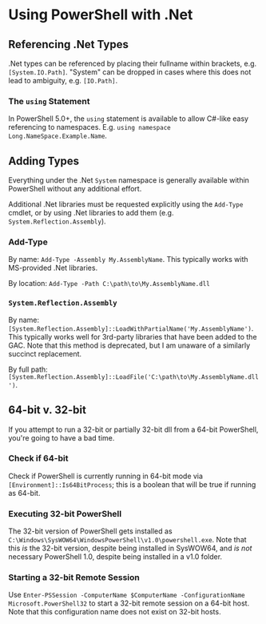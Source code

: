 # Using PowerShell with .Net

## Referencing .Net Types
.Net types can be referenced by placing their fullname within brackets, e.g. `[System.IO.Path]`. "System" can be dropped in cases where this does not lead to ambiguity, e.g. `[IO.Path]`.

### The `using` Statement
In PowerShell 5.0+, the `using` statement is available to allow C#-like easy referencing to namespaces. E.g. `using namespace Long.NameSpace.Example.Name`.


## Adding Types
Everything under the .Net `System` namespace is generally available within PowerShell without any additional effort.

Additional .Net libraries must be requested explicitly using the `Add-Type` cmdlet, or by using .Net libraries to add them (e.g. `System.Reflection.Assembly`).

### Add-Type
By name: `Add-Type -Assembly My.AssemblyName`. This typically works with MS-provided .Net libraries.

By location: `Add-Type -Path C:\path\to\My.AssemblyName.dll`

### `System.Reflection.Assembly`
By name: `[System.Reflection.Assembly]::LoadWithPartialName('My.AssemblyName')`. This typically works well for 3rd-party libraries that have been added to the GAC. Note that this method is deprecated, but I am unaware of a similarly succinct replacement.

By full path: `[System.Reflection.Assembly]::LoadFile('C:\path\to\My.AssemblyName.dll')`.

## 64-bit v. 32-bit
If you attempt to run a 32-bit or partially 32-bit dll from a 64-bit PowerShell, you're going to have a bad time.

### Check if 64-bit
Check if PowerShell is currently running in 64-bit mode via `[Environment]::Is64BitProcess`; this is a boolean that will be true if running as 64-bit.

### Executing 32-bit PowerShell
The 32-bit version of PowerShell gets installed as `C:\Windows\SysWOW64\WindowsPowerShell\v1.0\powershell.exe`. Note that this *is* the 32-bit version, despite being installed in SysWOW64, and *is not* necessary PowerShell 1.0, despite being installed in a v1.0 folder.

### Starting a 32-bit Remote Session
Use `Enter-PSSession -ComputerName $ComputerName -ConfigurationName Microsoft.PowerShell32` to start a 32-bit remote session on a 64-bit host. Note that this configuration name does not exist on 32-bit hosts.
